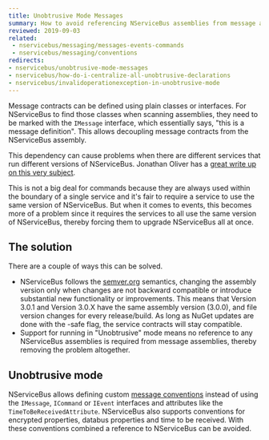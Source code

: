 ```yaml
---
title: Unobtrusive Mode Messages
summary: How to avoid referencing NServiceBus assemblies from message assemblies.
reviewed: 2019-09-03
related:
 - nservicebus/messaging/messages-events-commands
 - nservicebus/messaging/conventions
redirects:
- nservicebus/unobtrusive-mode-messages
- nservicebus/how-do-i-centralize-all-unobtrusive-declarations
- nservicebus/invalidoperationexception-in-unobtrusive-mode
---
```


Message contracts can be defined using plain classes or interfaces. For NServiceBus to find those classes when scanning assemblies, they need to be marked with the `IMessage` interface, which essentially says, "this is a message definition". This allows decoupling message contracts from the NServiceBus assembly.

This dependency can cause problems when there are different services that run different versions of NServiceBus. Jonathan Oliver has a [great write up on this very subject](https://blog.jonathanoliver.com/nservicebus-distributing-event-schemacontract/).

This is not a big deal for commands because they are always used within the boundary of a single service and it's fair to require a service to use the same version of NServiceBus. But when it comes to events, this becomes more of a problem since it requires the services to all use the same version of NServiceBus, thereby forcing them to upgrade NServiceBus all at once.


## The solution

There are a couple of ways this can be solved.

 * NServiceBus follows the [semver.org](https://semver.org/) semantics, changing the assembly version only when changes are not backward compatible or introduce substantial new functionality or improvements. This means that Version 3.0.1 and Version 3.0.X have the same assembly version (3.0.0), and file version changes for every release/build. As long as NuGet updates are done with the -safe flag, the service contracts will stay compatible.
 * Support for running in "Unobtrusive" mode means no reference to any NServiceBus assemblies is required from message assemblies, thereby removing the problem altogether.


## Unobtrusive mode

NServiceBus allows defining custom [message conventions](conventions.md) instead of using the `IMessage`, `ICommand` or `IEvent` interfaces and attributes like the `TimeToBeReceivedAttribute`. NServiceBus also supports conventions for encrypted properties, databus properties and time to be received. With these conventions combined a reference to NServiceBus can be avoided.
